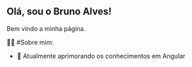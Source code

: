 ## Olá, sou o Bruno Alves!
Bem vindo a minha página.

🧑‍💻 #Sobre mim:

* 🌱 Atualmente aprimorando os conhecimentos em Angular 

<!--
**BrunoGoldenaxe/BrunoGoldenaxe** is a ✨ _special_ ✨ repository because its `README.md` (this file) appears on your GitHub profile.

Here are some ideas to get you started:

- 🔭 I’m currently working on ...
- 
- 👯 I’m looking to collaborate on ...
- 🤔 I’m looking for help with ...
- 💬 Ask me about ...
- 📫 How to reach me: ...
- 😄 Pronouns: ...
- ⚡ Fun fact: ...
-->

